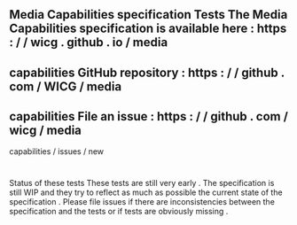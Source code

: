 #
Media
Capabilities
specification
Tests
The
Media
Capabilities
specification
is
available
here
:
https
:
/
/
wicg
.
github
.
io
/
media
-
capabilities
GitHub
repository
:
https
:
/
/
github
.
com
/
WICG
/
media
-
capabilities
File
an
issue
:
https
:
/
/
github
.
com
/
wicg
/
media
-
capabilities
/
issues
/
new
#
#
Status
of
these
tests
These
tests
are
still
very
early
.
The
specification
is
still
WIP
and
they
try
to
reflect
as
much
as
possible
the
current
state
of
the
specification
.
Please
file
issues
if
there
are
inconsistencies
between
the
specification
and
the
tests
or
if
tests
are
obviously
missing
.
